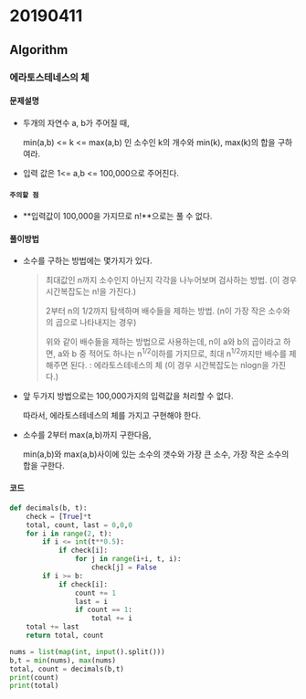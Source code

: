# 20190411

## Algorithm

### 에라토스테네스의 체



#### 문제설명

- 두개의 자연수 a, b가 주어질 때, 

  min(a,b) <= k <= max(a,b) 인 소수인 k의 개수와 min(k), max(k)의 합을 구하여라.

- 입력 값은 1<= a,b <= 100,000으로 주어진다.



#### `주의할 점`

- **입력값이 100,000을 가지므로 n!**으로는 풀 수 없다.



#### 풀이방법

- 소수를 구하는 방법에는 몇가지가 있다.
  > 최대값인 n까지 소수인지 아닌지 각각을 나누어보며 검사하는 방법.
  > (이 경우 시간복잡도는 n!을 가진다.)
  >
  > 2부터 n의 1/2까지 탐색하며 배수들을 제하는 방법.
  > (n이 가장 작은 소수와의 곱으로 나타내지는 경우)
  >
  > 위와 같이 배수들을 제하는 방법으로 사용하는데, n이 a와 b의 곱이라고 하면, a와 b 중 적어도 하나는 n<sup>1/2</sup>이하를 가지므로, 최대  n<sup>1/2</sup>까지만 배수를 제해주면 된다. : 에라토스테네스의 체
  > (이 경우 시간복잡도는 nlogn을 가진다.)

- 앞 두가지 방법으로는 100,000가지의 입력값을 처리할 수 없다.

  따라서, 에라토스테네스의 체를 가지고 구현해야 한다.

- 소수를 2부터 max(a,b)까지 구한다음, 

  min(a,b)와 max(a,b)사이에 있는 소수의 갯수와 가장 큰 소수, 가장 작은 소수의 합을 구한다.



#### 코드

```python
def decimals(b, t):
    check = [True]*t
    total, count, last = 0,0,0
    for i in range(2, t):
        if i <= int(t**0.5):
            if check[i]:
                for j in range(i+i, t, i):
                    check[j] = False
        if i >= b:
            if check[i]:
                count += 1
                last = i
                if count == 1:
                    total += i
    total += last
    return total, count

nums = list(map(int, input().split()))
b,t = min(nums), max(nums)
total, count = decimals(b,t)
print(count)
print(total)
```

